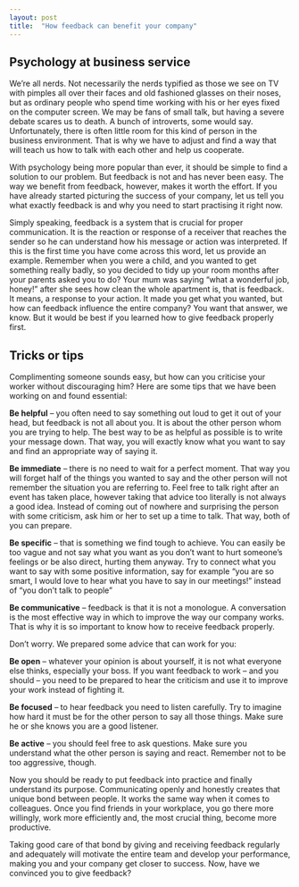 ```yaml
---
layout: post
title:  "How feedback can benefit your company"
---
```


## Psychology at business service
We’re all nerds. Not necessarily the nerds typified as those we see on TV with pimples all over their faces and old fashioned glasses on their noses, but as ordinary people who spend time working with his or her eyes fixed on the computer screen. We may be fans of small talk, but having a severe debate scares us to death. A bunch of introverts, some would say. Unfortunately, there is often little room for this kind of person in the business environment. That is why we have to adjust and find a way that will teach us how to talk with each other and help us cooperate.

With psychology being more popular than ever, it should be simple to find a solution to our problem. But feedback is not and has never been easy. The way we benefit from feedback, however, makes it worth the effort. If you have already started picturing the success of your company, let us tell you what exactly feedback is and why you need to start practising it right now.

Simply speaking, feedback is a system that is crucial for proper communication. It is the reaction or response of a receiver that reaches the sender so he can understand how his message or action was interpreted. If this is the first time you have come across this word, let us provide an example. Remember when you were a child, and you wanted to get something really badly, so you decided to tidy up your room months after your parents asked you to do? Your mum was saying “what a wonderful job, honey!” after she sees how clean the whole apartment is, that is feedback. It means, a response to your action. It made you get what you wanted, but how can feedback influence the entire company? You want that answer, we know. But it would be best if you learned how to give feedback properly first.

## Tricks or tips
Complimenting someone sounds easy, but how can you criticise your worker without discouraging him? Here are some tips that we have been working on and found essential:

**Be helpful** – you often need to say something out loud to get it out of your head, but feedback is not all about you. It is about the other person whom you are trying to help. The best way to be as helpful as possible is to write your message down. That way, you will exactly know what you want to say and find an appropriate way of saying it.

**Be immediate** – there is no need to wait for a perfect moment. That way you will forget half of the things you wanted to say and the other person will not remember the situation you are referring to. Feel free to talk right after an event has taken place, however taking that advice too literally is not always a good idea. Instead of coming out of nowhere and surprising the person with some criticism, ask him or her to set up a time to talk. That way, both of you can prepare.

**Be specific** – that is something we find tough to achieve. You can easily be too vague and not say what you want as you don’t want to hurt someone’s feelings or be also direct, hurting them anyway. Try to connect what you want to say with some positive information, say for example “you are so smart, I would love to hear what you have to say in our meetings!” instead of “you don’t talk to people”

**Be communicative** – feedback is that it is not a monologue. A conversation is the most effective way in which to improve the way our company works. That is why it is so important to know how to receive feedback properly. 

Don’t worry. We prepared some advice that can work for you:

**Be open** – whatever your opinion is about yourself, it is not what everyone else thinks, especially your boss. If you want feedback to work – and you should – you need to be prepared to hear the criticism and use it to improve your work instead of fighting it.

**Be focused** – to hear feedback you need to listen carefully. Try to imagine how hard it must be for the other person to say all those things. Make sure he or she knows you are a good listener. 

**Be active** – you should feel free to ask questions. Make sure you understand what the other person is saying and react. Remember not to be too aggressive, though.

Now you should be ready to put feedback into practice and finally understand its purpose. Communicating openly and honestly creates that unique bond between people. It works the same way when it comes to colleagues. Once you find friends in your workplace, you go there more willingly, work more efficiently and, the most crucial thing, become more productive.

Taking good care of that bond by giving and receiving feedback regularly and adequately will motivate the entire team and develop your performance, making you and your company get closer to success. Now, have we convinced you to give feedback?
